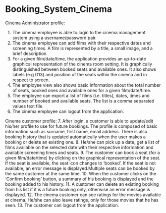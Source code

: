 # Booking_System_Cinema
Cinema Administrator profile:
1. The cinema employee is able to login to the cinema management system using a username/password pair.
2. The cinema employee can add films with their respective dates and screening times. A film is represented by a title, a small image, and a brief description.
3. For a given film/date/time, the application provides an up-to-date graphical representation of the cinema room setting. It is graphically distinguished between booked seats and available ones. It also shows labels (e.g G13) and position of the seats within the cinema and in respect to screen.
4. The employee view also shows basic information about the total number of seats, booked ones and available ones for a given film/date/time.
5. The employee can export a list of films (i.e. titles), dates, times and number of booked and available seats. The list is a comma separated values text file.
6. The cinema employee can logout from the application.

Cinema customer profile:
7. After login, a customer is able to update/edit his/her profile to use for future bookings. The profile is composed of basic information such as surname, first name, email address. There is also booking history that is updated automatically when the user makes a booking or delete an existing one.
8. He/she can pick up a date, get a list of films available on the selected date with their respective information and available screening times and seats.
9. The customer can book a seat (for a given film/date/time) by clicking on the graphical representation of the seat. If the seat is available, the seat icon changes to ‘booked’. If the seat is not available, an error message is displayed.Multiple seats can be booked by the same customer at the same time.
10. When the customer clicks on the ‘Confirm booking’ button, a summary of his booking is displayed and the booking added to his history.
11. A customer can delete an existing booking from his list if it is a future booking only, otherwise an error message is displayed.
12. The cinema customer can see ratings for the movies available at cinema. He/she can also leave ratings, only for those movies that he has seen. 
13. The customer can logout from the application.
